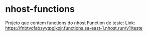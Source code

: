 # nhost-functions
Projeto que contem functions do nhost
Function de teste:
Link: https://fnbtvcfabsyytpgjkxjr.functions.sa-east-1.nhost.run/v1/teste
